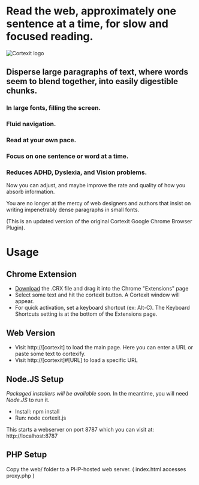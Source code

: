 Read the web, approximately one sentence at a time, for slow and focused reading.
=================================================================================

![Cortexit logo](https://raw.github.com/automenta/cortexitjs/master/web/logo.jpg)

Disperse large paragraphs of text, where words seem to blend together, into easily digestible chunks.
-----------------------------------------------------------------------------------------------------

### In large fonts, filling the screen. #

### Fluid navigation. #

### Read at your own pace. #

### Focus on one sentence or word at a time. #

### Reduces ADHD, Dyslexia, and Vision problems. #

Now you can adjust, and maybe improve the rate and quality of how you absorb information.

You are no longer at the mercy of web designers and authors that insist on writing impenetrably dense paragraphs in small fonts.

(This is an updated version of the original Cortexit Google Chrome Browser Plugin).

Usage
=====


Chrome Extension
----------------
*   [Download](https://github.com/automenta/cortexitjs/releases) the .CRX file and drag it into the Chrome "Extensions" page
*   Select some text and hit the cortexit button.  A Cortexit window will appear.
*   For quick activation, set a keyboard shortcut (ex: Alt-C).  The Keyboard Shortcuts setting is at the bottom of the Extensions page.


Web Version
-----------
*   Visit http://[cortexit] to load the main page.  Here you can enter a URL or paste some text to cortexify.
*   Visit http://[cortexit]#[URL] to load a specific URL
 

Node.JS Setup
-------------

_Packaged installers will be available soon._  In the meantime, you will need _Node.JS_ to run it.

*   Install: npm install
*   Run: node cortexit.js

This starts a webserver on port 8787 which you can visit at: http://localhost:8787


PHP Setup
---------
Copy the web/ folder to a PHP-hosted web server. ( index.html accesses proxy.php )
